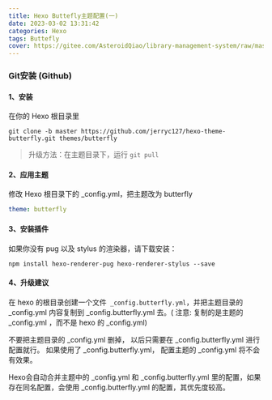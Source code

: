```yaml
---
title: Hexo Buttefly主题配置(一)
date: 2023-03-02 13:31:42
categories: Hexo
tags: Buttefly
cover: https://gitee.com/AsteroidQiao/library-management-system/raw/master/book-avatar/17161754241141716175423782.png
---
```

### Git安装 (Github)

#### 1、安装

在你的 Hexo 根目录里

```shell
git clone -b master https://github.com/jerryc127/hexo-theme-butterfly.git themes/butterfly
```

> 升级方法：在主题目录下，运行 `git pull`

#### 2、应用主题

修改 Hexo 根目录下的 _config.yml，把主题改为 butterfly

```yaml
theme: butterfly
```

#### 3、安装插件

如果你没有 pug 以及 stylus 的渲染器，请下载安装：

```shell
npm install hexo-renderer-pug hexo-renderer-stylus --save
```

#### 4、升级建议

在 hexo 的根目录创建一个文件` _config.butterfly.yml`，并把主题目录的 _config.yml 内容复制到 _config.butterfly.yml 去。( 注意: 复制的是主题的 _config.yml ，而不是 hexo 的 _config.yml)

不要把主题目录的 _config.yml 删掉， 以后只需要在 _config.butterfly.yml 进行配置就行。
如果使用了 _config.butterfly.yml， 配置主题的 _config.yml 将不会有效果。

Hexo会自动合并主题中的 _config.yml 和 _config.butterfly.yml 里的配置，如果存在同名配置，会使用 _config.butterfly.yml 的配置，其优先度较高。
